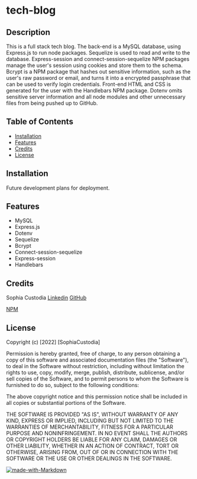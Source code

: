 # tech-blog

## Description 

This is a full stack tech blog. The back-end is a MySQL database, using Express.js to run node packages. Sequelize is used to read and write to the database. Express-session and connect-session-sequelize NPM packages manage the user's session using cookies and store them to the schema. Bcrypt is a NPM package that hashes out sensitive information, such as the user's raw password or email, and turns it into a encrypted passphrase that can be used to verify login credentials. Front-end HTML and CSS is generated for the user with the Handlebars NPM package. Dotenv omits sensitive server information and all node modules and other unnecessary files from being pushed up to GitHub.


## Table of Contents

* [Installation](#installation)
* [Features](#features)
* [Credits](#credits)
* [License](#license)


## Installation

Future development plans for deployment.


## Features

* MySQL
* Express.js
* Dotenv
* Sequelize 
* Bcrypt
* Connect-session-sequelize
* Express-session
* Handlebars

## Credits

Sophia Custodia
[Linkedin](https://www.linkedin.com/in/sophia-custodia/)
[GitHub](https://github.com/Sophtron5000)

[NPM](https://docs.npmjs.com/)




## License

Copyright (c) [2022] [SophiaCustodia]

Permission is hereby granted, free of charge, to any person obtaining a copy
of this software and associated documentation files (the "Software"), to deal
in the Software without restriction, including without limitation the rights
to use, copy, modify, merge, publish, distribute, sublicense, and/or sell
copies of the Software, and to permit persons to whom the Software is
furnished to do so, subject to the following conditions:

The above copyright notice and this permission notice shall be included in all
copies or substantial portions of the Software.

THE SOFTWARE IS PROVIDED "AS IS", WITHOUT WARRANTY OF ANY KIND, EXPRESS OR
IMPLIED, INCLUDING BUT NOT LIMITED TO THE WARRANTIES OF MERCHANTABILITY,
FITNESS FOR A PARTICULAR PURPOSE AND NONINFRINGEMENT. IN NO EVENT SHALL THE
AUTHORS OR COPYRIGHT HOLDERS BE LIABLE FOR ANY CLAIM, DAMAGES OR OTHER
LIABILITY, WHETHER IN AN ACTION OF CONTRACT, TORT OR OTHERWISE, ARISING FROM,
OUT OF OR IN CONNECTION WITH THE SOFTWARE OR THE USE OR OTHER DEALINGS IN THE
SOFTWARE.


[![made-with-Markdown](https://img.shields.io/badge/Made%20with-Markdown-1f425f.svg)](http://commonmark.org)